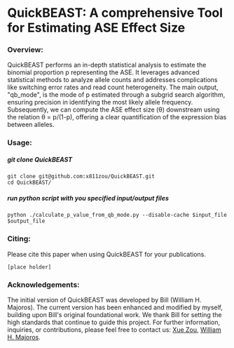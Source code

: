 # QuickBEAST: A comprehensive Tool for Estimating ASE Effect Size

### Overview:
QuickBEAST performs an in-depth statistical analysis to estimate the binomial proportion p representing the ASE. It leverages advanced statistical methods to analyze allele counts and addresses complications like switching error rates and read count heterogeneity. The main output, "qb_mode", is the mode of p estimated through a subgrid search algorithm, ensuring precision in identifying the most likely allele frequency. Subsequently, we can compute the ASE effect size (θ) downstream using the relation θ = p/(1-p), offering a clear quantification of the expression bias between alleles.

### Usage:
##### git clone QuickBEAST
```
git clone git@github.com:x811zou/QuickBEAST.git
cd QuickBEAST/
```
##### run python script with you specified input/output files
```
python ./calculate_p_value_from_qb_mode.py --disable-cache $input_file $output_file
```

### Citing:
Please cite this paper when using QuickBEAST for your publications.
```
[place holder]
```

### Acknowledgements:
The initial version of QuickBEAST was developed by Bill (William H. Majoros). The current version has been enhanced and modified by myself, building upon Bill's original foundational work. We thank Bill for setting the high standards that continue to guide this project. For further information, inquiries, or contributions, please feel free to contact us: [Xue Zou](mailto:xz195@duke.edu), [William H. Majoros](mailto:bmajoros@alumni.duke.edu).
